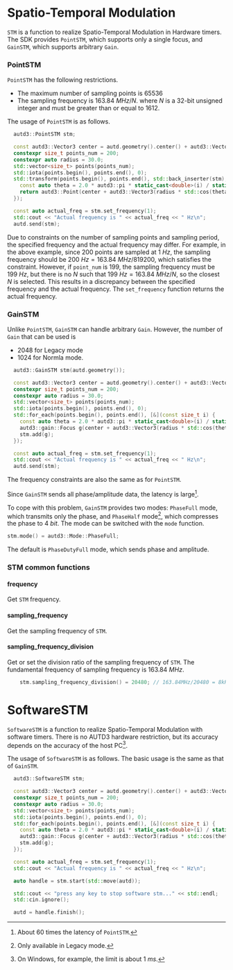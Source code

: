 # Spatio-Temporal Modulation

`STM` is a function to realize Spatio-Temporal Modulation in Hardware timers.
The SDK provides `PointSTM`, which supports only a single focus, and `GainSTM`, which supports arbitrary `Gain`.

### PointSTM

`PointSTM` has the following restrictions.

* The maximum number of sampling points is 65536
* The sampling frequency is $\SI{163.84}{MHz}/N$. where $N$ is a 32-bit unsigned integer and must be greater than or equal to $1612$.

The usage of `PointSTM` is as follows.

```cpp
  autd3::PointSTM stm;

  const autd3::Vector3 center = autd.geometry().center() + autd3::Vector3(0.0, 0.0, 150.0);
  constexpr size_t points_num = 200;
  constexpr auto radius = 30.0;
  std::vector<size_t> points(points_num);
  std::iota(points.begin(), points.end(), 0);
  std::transform(points.begin(), points.end(), std::back_inserter(stm), [&](const size_t i) {
    const auto theta = 2.0 * autd3::pi * static_cast<double>(i) / static_cast<double>(points_num);
    return autd3::Point(center + autd3::Vector3(radius * std::cos(theta), radius * std::sin(theta), 0));
  });

  const auto actual_freq = stm.set_frequency(1);
  std::cout << "Actual frequency is " << actual_freq << " Hz\n";
  autd.send(stm);
```

Due to constraints on the number of sampling points and sampling period, the specified frequency and the actual frequency may differ.
For example, in the above example, since 200 points are sampled at $\SI{1}{Hz}$, the sampling frequency should be $\SI{200}{Hz}=\SI{163.84}{MHz}/819200$, which satisfies the constraint.
However, if `point_num` is 199, the sampling frequency must be $\SI{199}{Hz}$, but there is no $N$ such that $\SI{199}{Hz}=\SI{163.84}{MHz}/N$, so the closest $N$ is selected.
This results in a discrepancy between the specified frequency and the actual frequency.
The `set_frequency` function returns the actual frequency.

### GainSTM

Unlike `PointSTM`, `GainSTM` can handle arbitrary `Gain`.
However, the number of `Gain` that can be used is

- 2048 for Legacy mode
- 1024 for Normla mode.

```cpp
  autd3::GainSTM stm(autd.geometry());

  const autd3::Vector3 center = autd.geometry().center() + autd3::Vector3(0.0, 0.0, 150.0);
  constexpr size_t points_num = 200;
  constexpr auto radius = 30.0;
  std::vector<size_t> points(points_num);
  std::iota(points.begin(), points.end(), 0);
  std::for_each(points.begin(), points.end(), [&](const size_t i) {
    const auto theta = 2.0 * autd3::pi * static_cast<double>(i) / static_cast<double>(points_num);
    autd3::gain::Focus g(center + autd3::Vector3(radius * std::cos(theta), radius * std::sin(theta), 0.0));
    stm.add(g);
  });

  const auto actual_freq = stm.set_frequency(1);
  std::cout << "Actual frequency is " << actual_freq << " Hz\n";
  autd.send(stm);
```

The frequency constraints are also the same as for `PointSTM`.

Since `GainSTM` sends all phase/amplitude data, the latency is large[^fn_gain_seq].

To cope with this problem, `GainSTM` provides two modes: `PhaseFull` mode, which transmits only the phase, and `PhaseHalf` mode[^phase_half], which compresses the phase to $\SI{4}{bit}$. 
The mode can be switched with the `mode` function.

```cpp
stm.mode() = autd3::Mode::PhaseFull;
```

The default is `PhaseDutyFull` mode, which sends phase and amplitude.

### STM common functions

#### frequency

Get `STM` frequency.

#### sampling_frequency

Get the sampling frequency of `STM`.

#### sampling_frequency_division

Get or set the division ratio of the sampling frequency of `STM`.
The fundamental frequency of sampling frequency is $\SI{163.84}{MHz}$.

```cpp
    stm.sampling_frequency_division() = 20480; // 163.84MHz/20480 = 8kHz
```

# SoftwareSTM

`SoftwareSTM` is a function to realize Spatio-Temporal Modulation with software timers.
There is no AUTD3 hardware restriction, but its accuracy depends on the accuracy of the host PC[^timer_precision].

The usage of `SoftwareSTM` is as follows.
The basic usage is the same as that of `GainSTM`.

```cpp
  autd3::SoftwareSTM stm;

  const autd3::Vector3 center = autd.geometry().center() + autd3::Vector3(0.0, 0.0, 150.0);
  constexpr size_t points_num = 200;
  constexpr auto radius = 30.0;
  std::vector<size_t> points(points_num);
  std::iota(points.begin(), points.end(), 0);
  std::for_each(points.begin(), points.end(), [&](const size_t i) {
    const auto theta = 2.0 * autd3::pi * static_cast<double>(i) / static_cast<double>(points_num);
    autd3::gain::Focus g(center + autd3::Vector3(radius * std::cos(theta), radius * std::sin(theta), 0.0));
    stm.add(g);
  });

  const auto actual_freq = stm.set_frequency(1);
  std::cout << "Actual frequency is " << actual_freq << " Hz\n";

  auto handle = stm.start(std::move(autd));

  std::cout << "press any key to stop software stm..." << std::endl;
  std::cin.ignore();

  autd = handle.finish();
```

[^fn_gain_seq]: About 60 times the latency of `PointSTM`.

[^phase_half]: Only available in Legacy mode.

[^timer_precision]: On Windows, for example, the limit is about $\SI{1}{ms}$.
